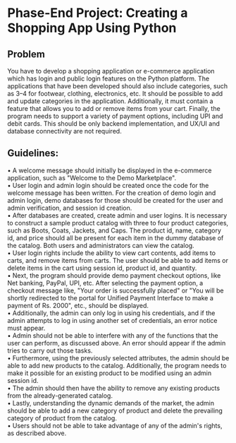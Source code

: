 # Phase-End Project: Creating a Shopping App Using Python

## Problem 
You have to develop a shopping application or e-commerce application which has login and public login features on the Python platform. The applications that have been developed should also include categories, such as 3–4 for footwear, clothing, electronics, etc. It should be possible to add and update categories in the application. Additionally, it must contain a feature that allows you to add or remove items from your cart. Finally, the program needs to support a variety of payment options, including UPI and debit cards. This should be only backend implementation, and UX/UI and database connectivity are not required.


## Guidelines:
•	A welcome message should initially be displayed in the e-commerce application, such as "Welcome to the Demo Marketplace".<br>
•	User login and admin login should be created once the code for the welcome message has been written. For the creation of demo login and admin login, demo databases for those should be created for the user and admin verification, and session id creation. <br>
•	After databases are created, create admin and user logins. It is necessary to construct a sample product catalog with three to four product categories, such as Boots, Coats, Jackets, and Caps. The product id, name, category id, and price should all be present for each item in the dummy database of the catalog. Both users and administrators can view the catalog. <br>
•	User login rights include the ability to view cart contents, add items to carts, and remove items from carts. The user should be able to add items or delete items in the cart using session id, product id, and quantity. <br>
•	Next, the program should provide demo payment checkout options, like Net banking, PayPal, UPI, etc. After selecting the payment option, a checkout message like, "Your order is successfully placed" or "You will be shortly redirected to the portal for Unified Payment Interface to make a payment of Rs. 2000", etc., should be displayed. <br>
•	Additionally, the admin can only log in using his credentials, and if the admin attempts to log in using another set of credentials, an error notice must appear.<br>
•	Admin should not be able to interfere with any of the functions that the user can perform, as discussed above. An error should appear if the admin tries to carry out those tasks.<br>
•	Furthermore, using the previously selected attributes, the admin should be able to add new products to the catalog. Additionally, the program needs to make it possible for an existing product to be modified using an admin session id.<br>
•	The admin should then have the ability to remove any existing products from the already-generated catalog.<br>
•	Lastly, understanding the dynamic demands of the market, the admin should be able to add a new category of product and delete the prevailing category of product from the catalog. <br>
•	Users should not be able to take advantage of any of the admin's rights, as described above.<br>
